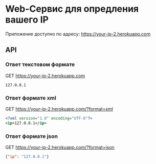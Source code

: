 # Web-Сервис для опредления вашего IP

Приложение доступно по адресу: https://your-ip-2.herokuapp.com

## API

### Ответ текстовом формате
GET https://your-ip-2.herokuapp.com
```
127.0.0.1
```

### Ответ формате xml
GET https://your-ip-2.herokuapp.com/?format=xml
```xml
<?xml version="1.0" encoding="UTF-8"?>
<ip>127.0.0.1</ip>
```

### Ответ формате json
GET https://your-ip-2.herokuapp.com/?format=json
```json
{"ip": "127.0.0.1"}
```
